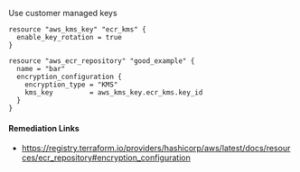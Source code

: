 
Use customer managed keys

```hcl
resource "aws_kms_key" "ecr_kms" {
  enable_key_rotation = true
}

resource "aws_ecr_repository" "good_example" {
  name = "bar"
  encryption_configuration {
    encryption_type = "KMS"
    kms_key         = aws_kms_key.ecr_kms.key_id
  }
}
```

#### Remediation Links
 - https://registry.terraform.io/providers/hashicorp/aws/latest/docs/resources/ecr_repository#encryption_configuration

